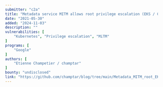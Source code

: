 ```yaml
---
submitter: "c2a"
title: "Metadata service MITM allows root privilege escalation (EKS / GKE)"
date: "2021-05-30"
added: "2024-11-03"
description: ""
vulnerabilities: [
    "Kubernetes", "Privilege escalation", "MiTM"
]
programs: [
    "Google"
]
authors: [
    "Etienne Champetier / champtar"
]
bounty: "undisclosed"
link: "https://github.com/champtar/blog/tree/main/Metadata_MITM_root_EKS_GKE"
---
```




